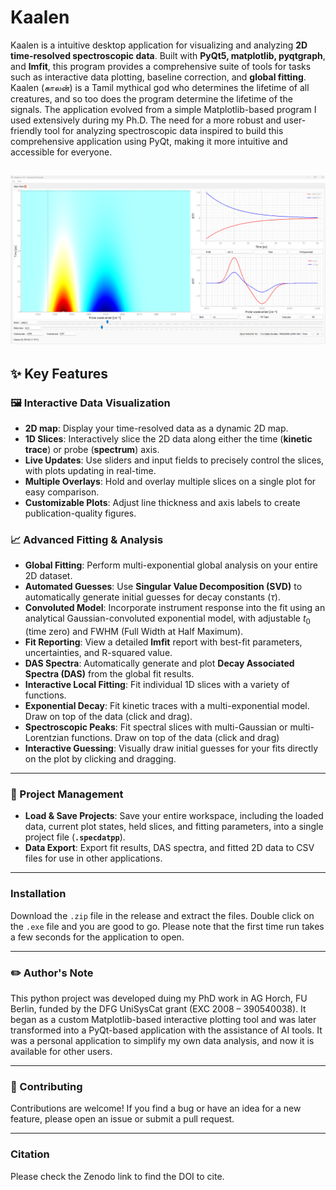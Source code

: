 # Kaalen 

Kaalen is a intuitive desktop application for visualizing and analyzing **2D time-resolved spectroscopic data**. Built with **PyQt5, matplotlib, pyqtgraph**, and **lmfit**, this program provides a comprehensive suite of tools for tasks such as interactive data plotting, baseline correction, and **global fitting**. Kaalen (காலன்) is a Tamil mythical god who determines the lifetime of all creatures, and so too does the program determine the lifetime of the signals. The application evolved from a simple Matplotlib-based program I used extensively during my Ph.D. The need for a more robust and user-friendly tool for analyzing spectroscopic data inspired to build this comprehensive application using PyQt, making it more intuitive and accessible for everyone. 

![Description of the image](image.png)
---

## ✨ Key Features

### 🖼️ Interactive Data Visualization

* **2D map**: Display your time-resolved data as a dynamic 2D map.
* **1D Slices**: Interactively slice the 2D data along either the time (**kinetic trace**) or probe (**spectrum**) axis.
* **Live Updates**: Use sliders and input fields to precisely control the slices, with plots updating in real-time.
* **Multiple Overlays**: Hold and overlay multiple slices on a single plot for easy comparison.
* **Customizable Plots**: Adjust line thickness and axis labels to create publication-quality figures.

### 📈 Advanced Fitting & Analysis

* **Global Fitting**: Perform multi-exponential global analysis on your entire 2D dataset.
* **Automated Guesses**: Use **Singular Value Decomposition (SVD)** to automatically generate initial guesses for decay constants ($τ$).
* **Convoluted Model**: Incorporate instrument response into the fit using an analytical Gaussian-convoluted exponential model, with adjustable $t_0$ (time zero) and FWHM (Full Width at Half Maximum).
* **Fit Reporting**: View a detailed **lmfit** report with best-fit parameters, uncertainties, and R-squared value.
* **DAS Spectra**: Automatically generate and plot **Decay Associated Spectra (DAS)** from the global fit results.
* **Interactive Local Fitting**: Fit individual 1D slices with a variety of functions.
* **Exponential Decay**: Fit kinetic traces with a multi-exponential model. Draw on top of the data (click and drag).
* **Spectroscopic Peaks**: Fit spectral slices with multi-Gaussian or multi-Lorentzian functions. Draw on top of the data (click and drag)
* **Interactive Guessing**: Visually draw initial guesses for your fits directly on the plot by clicking and dragging.

---

### 📁 Project Management

* **Load & Save Projects**: Save your entire workspace, including the loaded data, current plot states, held slices, and fitting parameters, into a single project file (**`.specdatpp`**).
* **Data Export**: Export fit results, DAS spectra, and fitted 2D data to CSV files for use in other applications.

---

### Installation

Download the `.zip` file in the release and extract the files. Double click on the `.exe` file and you are good to go. Please note that the first time run takes a few seconds for the application to open.

---
### ✏️ Author's Note

This python project was developed duing my PhD work in AG Horch, FU Berlin, funded by the DFG UniSysCat grant (EXC 2008 – 390540038). It began as a custom Matplotlib-based interactive plotting tool and was later transformed into a PyQt-based application with the assistance of AI tools. It was a personal application to simplify my own data analysis, and now it is available for other users.

---

### 🤝 Contributing

Contributions are welcome! If you find a bug or have an idea for a new feature, please open an issue or submit a pull request.

---

### Citation

Please check the Zenodo link to find the DOI to cite.

